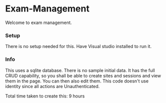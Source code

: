 # Exam-Management

Welcome to exam management.

### Setup

There is no setup needed for this. Have Visual studio installed to run it.

### Info

This uses a sqlite database. There is no sample initial data. It has the full CRUD capability, so you shall be able to create sites and sessions and view them in the page. You can then also edit them.
This code doesn't use identity since all actions are Unauthenticated.

Total time taken to create this: 9 hours
